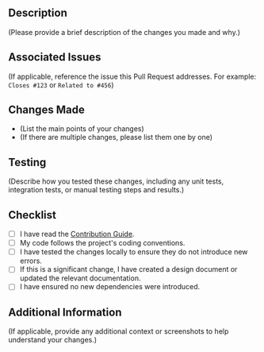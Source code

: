 ## Description

(Please provide a brief description of the changes you made and why.)

## Associated Issues

(If applicable, reference the issue this Pull Request addresses. For example: `Closes #123` or `Related to #456`)

## Changes Made

- (List the main points of your changes)
- (If there are multiple changes, please list them one by one)

## Testing

(Describe how you tested these changes, including any unit tests, integration tests, or manual testing steps and results.)

## Checklist

- [ ] I have read the [Contribution Guide](CONTRIBUTING.md).
- [ ] My code follows the project's coding conventions.
- [ ] I have tested the changes locally to ensure they do not introduce new errors.
- [ ] If this is a significant change, I have created a design document or updated the relevant documentation.
- [ ] I have ensured no new dependencies were introduced.

## Additional Information

(If applicable, provide any additional context or screenshots to help understand your changes.)